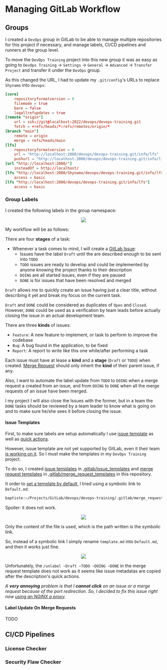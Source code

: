 # Managing GitLab Workflow

## Groups

I created a `DevOps` group in GitLab to be able to manage multiple repositories for this project if necessary, and manage labels, CI/CD pipelines and runners at the group level.

To move the `DevOps Training` project into this new group it was as easy as going to `DevOps Training` -> `Settings` -> `General` -> `Advanced` -> `Transfer Project` and transfer it under the `DevOps` group.

As this changed the URL, I had to update my `.git/config`'s URLs to replace `Shynamo` into `devops`:

```toml
[core]
	repositoryformatversion = 0
	filemode = true
	bare = false
	logallrefupdates = true
[remote "origin"]
	url = ssh://git@localhost:2022/devops/devops-training.git
	fetch = +refs/heads/*:refs/remotes/origin/*
[branch "main"]
	remote = origin
	merge = refs/heads/main
[lfs]
	repositoryformatversion = 0
	url = "http://localhost:2080/devops/devops-training.git/info/lfs"
	pushurl = "http://localhost:2080/devops/devops-training.git/info/lfs"
[url "http://localhost:2080/"]
	insteadOf = http://localhost/
[lfs "http://localhost:2080/Shynamo/devops/devops-training.git/info/lfs"]
	access = basic
[lfs "http://localhost:2080/devops/devops-training.git/info/lfs"]
	access = basic
```

### Group Labels

I created the following labels in the group namespace:

<p align="center">
  <img src="assets/gitlab_labels.png" />
</p>

My workflow will be as follows:

There are four **stages** of a task:

- Whenever a task comes to mind, I will create a [GitLab Issue](https://docs.gitlab.com/ee/user/project/issues/):
  - Issues have the label `Draft` until the are described enough to be sent into `TODO`
  - `TODO` issues are ready to develop and could be implemented by anyone knowing the project thanks to their description
  - `DOING` are all started issues, even if they are paused
  - `DONE` is for issues that have been resolved and merged

`Draft` allows me to quickly create an issue having just a clear title, without describing it yet and break my focus on the current task.

`Draft` and `DONE` could be considered as duplicates of `Open` and `Closed`. However, `DONE` could be used as a verification by team leads before actually closing the issue in an actual development team.

There are three **kinds** of issues:

- `Feature`: A new feature to implement, or task to perform to improve the codebase
- `Bug`: A bug found in the application, to be fixed
- `Report`: A report to write like this one while/after performing a task

Each issue must have at lease a **kind** and a **stage** (`Draft` or `TODO`) when created. [Merge Request](https://docs.gitlab.com/ee/user/project/merge_requests/#merge-requests) should only inherit the **kind** of their parent issue, if any.

Also, I want to automate the label update from `TODO` to `DOING` when a merge request a created from an issue, and from `DOING` to `DONE` when all the merge requests of an issue have been merged.

I my project I will also close the Issues with the former, but in a team the `DONE` tasks should be reviewed by a team leader to know what is going on and to make sure he/she sees it before closing the issue.

#### Issue Templates

First, to make sure labels are setup automatically I use [issue template](https://docs.gitlab.com/ee/user/project/description_templates.html#create-an-issue-template) as well as [quick actions](https://docs.gitlab.com/ee/user/project/quick_actions.html#gitlab-quick-actions).

However, issue template are not yet supported by GitLab, even it their team [is working on it](https://gitlab.com/gitlab-org/gitlab/-/issues/7749). So I must make the templates in my `DevOps Training` project.

To do so, I created [issue templates](../.gitlab/issue_templates) in [.gitlab/issue_templates](.gitlab/issue_templates) and [merge request templates](../.gitlab/merge_request_templates) in [.gitlab/merge_request_templates](.gitlab/merge_request_templates) in this repository.

It order to [set a template by default](https://docs.gitlab.com/ee/user/project/description_templates.html#set-a-default-template-for-merge-requests-and-issues), I tried using a symbolic link to `Default.md`:

```cmd
baptiste:~/Projects/GitLab/devops/devops-training/.gitlab/merge_request_templates$ ln -s template.md Default.md ln -s template.md Default.md
```

Spoiler: it does not work.

<p align="center">
  <img src="assets/gitlab_template_fail.png" />
</p>


Only the content of the file is used, which is the path written is the symbolic link.

So, instead of a symbolic link I simply rename `template.md` into `Default.md`, and then it works just fine.

<p align="center">
  <img src="assets/gitlab_template_success.png" />
</p>

Unfortunately, the `/unlabel ~Draft ~TODO ~DOING ~DONE` in the merge request template does not work as it seems like issue metadatas are copied after the description's quick actions.

*A **very annoying** problem is that I **cannot click** on an issue or a merge request because of the port redirection. So, I decided to fix this issue right now [using an NGINX a proxy](nxginx_proxy.md).*

#### Label Update On Merge Requests

TODO


## CI/CD Pipelines

### License Checker

### Security Flaw Checker

